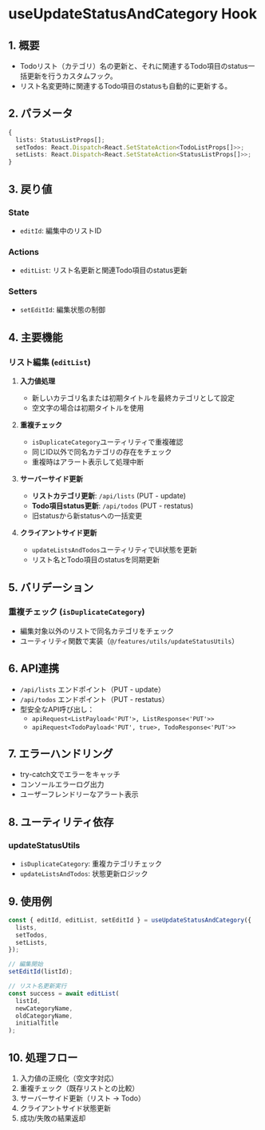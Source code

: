 # useUpdateStatusAndCategory Hook

## 1. 概要

- Todoリスト（カテゴリ）名の更新と、それに関連するTodo項目のstatus一括更新を行うカスタムフック。
- リスト名変更時に関連するTodo項目のstatusも自動的に更新する。

## 2. パラメータ

```typescript
{
  lists: StatusListProps[];
  setTodos: React.Dispatch<React.SetStateAction<TodoListProps[]>>;
  setLists: React.Dispatch<React.SetStateAction<StatusListProps[]>>;
}
```

## 3. 戻り値

### State
- `editId`: 編集中のリストID

### Actions
- `editList`: リスト名更新と関連Todo項目のstatus更新

### Setters
- `setEditId`: 編集状態の制御

## 4. 主要機能

### リスト編集 (`editList`)
1. **入力値処理**
   - 新しいカテゴリ名または初期タイトルを最終カテゴリとして設定
   - 空文字の場合は初期タイトルを使用

2. **重複チェック**
   - `isDuplicateCategory`ユーティリティで重複確認
   - 同じID以外で同名カテゴリの存在をチェック
   - 重複時はアラート表示して処理中断

3. **サーバーサイド更新**
   - **リストカテゴリ更新**: `/api/lists` (PUT - update)
   - **Todo項目status更新**: `/api/todos` (PUT - restatus)
   - 旧statusから新statusへの一括変更

4. **クライアントサイド更新**
   - `updateListsAndTodos`ユーティリティでUI状態を更新
   - リスト名とTodo項目のstatusを同期更新

## 5. バリデーション

### 重複チェック (`isDuplicateCategory`)
- 編集対象以外のリストで同名カテゴリをチェック
- ユーティリティ関数で実装（`@/features/utils/updateStatusUtils`）

## 6. API連携

- `/api/lists` エンドポイント（PUT - update）
- `/api/todos` エンドポイント（PUT - restatus）
- 型安全なAPI呼び出し：
  - `apiRequest<ListPayload<'PUT'>, ListResponse<'PUT'>>`
  - `apiRequest<TodoPayload<'PUT', true>, TodoResponse<'PUT'>>`

## 7. エラーハンドリング

- try-catch文でエラーをキャッチ
- コンソールエラーログ出力
- ユーザーフレンドリーなアラート表示

## 8. ユーティリティ依存

### updateStatusUtils
- `isDuplicateCategory`: 重複カテゴリチェック
- `updateListsAndTodos`: 状態更新ロジック

## 9. 使用例

```typescript
const { editId, editList, setEditId } = useUpdateStatusAndCategory({
  lists,
  setTodos,
  setLists,
});

// 編集開始
setEditId(listId);

// リスト名更新実行
const success = await editList(
  listId,
  newCategoryName,
  oldCategoryName,
  initialTitle
);
```

## 10. 処理フロー

1. 入力値の正規化（空文字対応）
2. 重複チェック（既存リストとの比較）
3. サーバーサイド更新（リスト → Todo）
4. クライアントサイド状態更新
5. 成功/失敗の結果返却